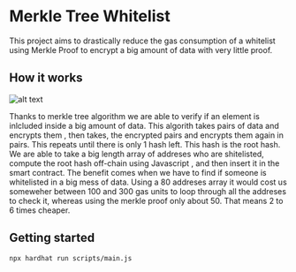 # Merkle Tree Whitelist
This project aims to drastically reduce the gas consumption of a whitelist using Merkle Proof to encrypt a big amount of data with very little proof.

## How it works

![alt text](https://upload.wikimedia.org/wikipedia/commons/thumb/9/95/Hash_Tree.svg/1200px-Hash_Tree.svg.png)

Thanks to merkle tree algorithm we are able to verify if an element is inlcluded inside a big amount of data. This algorith takes pairs of data and encrypts them , then takes, the encrypted pairs and encrypts them again in pairs. This repeats until there is only 1 hash left. This hash is the root hash. We are able to take a big length array of addreses who are shitelisted, compute the root hash off-chain using Javascript , and then insert it in the smart contract. The benefit comes when we have to find if someone is whitelisted in a big mess of data. Using a 80 addreses array it would cost us someweher between 100 and 300 gas units to loop through all the addreses to check it, whereas using the merkle proof only about 50. That means 2 to 6 times cheaper. 


## Getting started
```shell
npx hardhat run scripts/main.js
```
